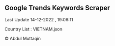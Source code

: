 

## Google Trends Keywords Scraper 
 
Last Update 14-12-2022 , 19:06:11

Country List :
VIETNAM.json



© Abdul Muttaqin 
